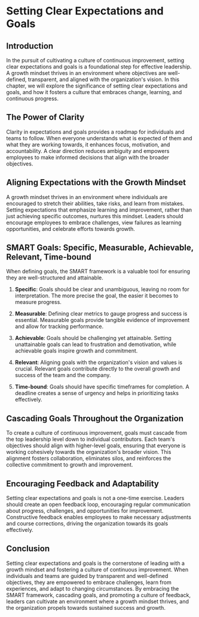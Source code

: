 # Setting Clear Expectations and Goals

## Introduction

In the pursuit of cultivating a culture of continuous improvement, setting clear expectations and goals is a foundational step for effective leadership. A growth mindset thrives in an environment where objectives are well-defined, transparent, and aligned with the organization's vision. In this chapter, we will explore the significance of setting clear expectations and goals, and how it fosters a culture that embraces change, learning, and continuous progress.

## The Power of Clarity

Clarity in expectations and goals provides a roadmap for individuals and teams to follow. When everyone understands what is expected of them and what they are working towards, it enhances focus, motivation, and accountability. A clear direction reduces ambiguity and empowers employees to make informed decisions that align with the broader objectives.

## Aligning Expectations with the Growth Mindset

A growth mindset thrives in an environment where individuals are encouraged to stretch their abilities, take risks, and learn from mistakes. Setting expectations that emphasize learning and improvement, rather than just achieving specific outcomes, nurtures this mindset. Leaders should encourage employees to embrace challenges, view failures as learning opportunities, and celebrate efforts towards growth.

## SMART Goals: Specific, Measurable, Achievable, Relevant, Time-bound

When defining goals, the SMART framework is a valuable tool for ensuring they are well-structured and attainable.

1. **Specific**: Goals should be clear and unambiguous, leaving no room for interpretation. The more precise the goal, the easier it becomes to measure progress.
    
2. **Measurable**: Defining clear metrics to gauge progress and success is essential. Measurable goals provide tangible evidence of improvement and allow for tracking performance.
    
3. **Achievable**: Goals should be challenging yet attainable. Setting unattainable goals can lead to frustration and demotivation, while achievable goals inspire growth and commitment.
    
4. **Relevant**: Aligning goals with the organization's vision and values is crucial. Relevant goals contribute directly to the overall growth and success of the team and the company.
    
5. **Time-bound**: Goals should have specific timeframes for completion. A deadline creates a sense of urgency and helps in prioritizing tasks effectively.
    

## Cascading Goals Throughout the Organization

To create a culture of continuous improvement, goals must cascade from the top leadership level down to individual contributors. Each team's objectives should align with higher-level goals, ensuring that everyone is working cohesively towards the organization's broader vision. This alignment fosters collaboration, eliminates silos, and reinforces the collective commitment to growth and improvement.

## Encouraging Feedback and Adaptability

Setting clear expectations and goals is not a one-time exercise. Leaders should create an open feedback loop, encouraging regular communication about progress, challenges, and opportunities for improvement. Constructive feedback enables employees to make necessary adjustments and course corrections, driving the organization towards its goals effectively.

## Conclusion

Setting clear expectations and goals is the cornerstone of leading with a growth mindset and fostering a culture of continuous improvement. When individuals and teams are guided by transparent and well-defined objectives, they are empowered to embrace challenges, learn from experiences, and adapt to changing circumstances. By embracing the SMART framework, cascading goals, and promoting a culture of feedback, leaders can cultivate an environment where a growth mindset thrives, and the organization propels towards sustained success and growth.
